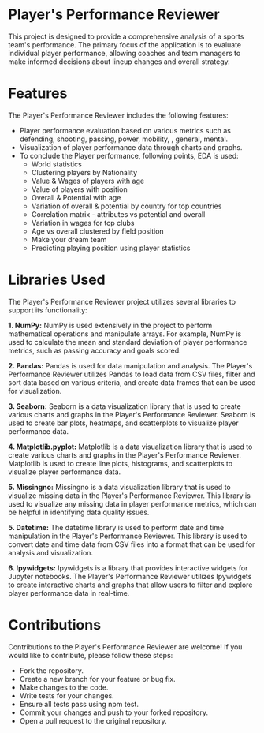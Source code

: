 
# Player's Performance Reviewer

This project is designed to provide a comprehensive analysis of a sports team's performance. The primary focus of the application is to evaluate individual player performance, allowing coaches and team managers to make informed decisions about lineup changes and overall strategy.

# Features

The Player's Performance Reviewer includes the following features:

- Player performance evaluation based on various metrics such as defending, shooting, passing, power, mobility, , general, mental.
- Visualization of player performance data through charts and graphs.
- To conclude the Player performance, following points, EDA is used:
     - World statistics
     - Clustering players by Nationality
     - Value & Wages of players with age
     - Value of players with position
     - Overall & Potential with age
     - Variation of overall & potential by country for top countries
     - Correlation matrix - attributes vs potential and overall
     - Variation in wages for top clubs
     - Age vs overall clustered by field position
     - Make your dream team
     - Predicting playing position using player statistics


# Libraries Used

The Player's Performance Reviewer project utilizes several libraries to support its functionality:

**1. NumPy:** NumPy is used extensively in the project to perform mathematical operations and manipulate arrays. For example, NumPy is used to calculate the mean and standard deviation of player performance metrics, such as passing accuracy and goals scored.

**2. Pandas:** Pandas is used for data manipulation and analysis. The Player's Performance Reviewer utilizes Pandas to load data from CSV files, filter and sort data based on various criteria, and create data frames that can be used for visualization.

**3. Seaborn:** Seaborn is a data visualization library that is used to create various charts and graphs in the Player's Performance Reviewer. Seaborn is used to create bar plots, heatmaps, and scatterplots to visualize player performance data.

**4. Matplotlib.pyplot:** Matplotlib is a data visualization library that is used to create various charts and graphs in the Player's Performance Reviewer. Matplotlib is used to create line plots, histograms, and scatterplots to visualize player performance data.

**5. Missingno:** Missingno is a data visualization library that is used to visualize missing data in the Player's Performance Reviewer. This library is used to visualize any missing data in player performance metrics, which can be helpful in identifying data quality issues.

**5. Datetime:** The datetime library is used to perform date and time manipulation in the Player's Performance Reviewer. This library is used to convert date and time data from CSV files into a format that can be used for analysis and visualization.

**6. Ipywidgets:** Ipywidgets is a library that provides interactive widgets for Jupyter notebooks. The Player's Performance Reviewer utilizes Ipywidgets to create interactive charts and graphs that allow users to filter and explore player performance data in real-time.


# Contributions

Contributions to the Player's Performance Reviewer are welcome! If you would like to contribute, please follow these steps:

- Fork the repository.
- Create a new branch for your feature or bug fix.
- Make changes to the code.
- Write tests for your changes.
- Ensure all tests pass using npm test.
- Commit your changes and push to your forked repository.
- Open a pull request to the original repository.
